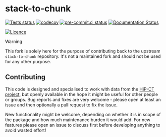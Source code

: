 # stack-to-chunk

[![Tests status][tests-badge]][tests-link]
[![codecov](https://codecov.io/gh/HiPCTProject/stack-to-chunk/graph/badge.svg?token=GBOWQFNYMP)](https://codecov.io/gh/HiPCTProject/stack-to-chunk)
[![pre-commit.ci status](https://results.pre-commit.ci/badge/github/HiPCTProject/stack-to-chunk/main.svg)](https://results.pre-commit.ci/latest/github/HiPCTProject/stack-to-chunk/main)
[![Documentation Status](https://readthedocs.org/projects/stack-to-chunk/badge/?version=latest)](https://stack-to-chunk.readthedocs.io/en/latest/?badge=latest)

[![Licence][licence-badge]](./LICENCE.md)

<!--
[![PyPI version][pypi-version]][pypi-link]
[![Conda-Forge][conda-badge]][conda-link]
[![PyPI platforms][pypi-platforms]][pypi-link]
-->

<!-- prettier-ignore-start -->
[tests-badge]:              https://github.com/HiPCTProject/stack-to-chunk/actions/workflows/tests.yml/badge.svg
[tests-link]:               https://github.com/HiPCTProject/stack-to-chunk/actions/workflows/tests.yml
[linting-badge]:            https://github.com/HiPCTProject/stack-to-chunk/actions/workflows/linting.yml/badge.svg
[linting-link]:             https://github.com/HiPCTProject/stack-to-chunk/actions/workflows/linting.yml
[conda-badge]:              https://img.shields.io/conda/vn/conda-forge/stack-to-chunk
[conda-link]:               https://github.com/conda-forge/stack-to-chunk-feedstock
[pypi-link]:                https://pypi.org/project/stack-to-chunk/
[pypi-platforms]:           https://img.shields.io/pypi/pyversions/stack-to-chunk
[pypi-version]:             https://img.shields.io/pypi/v/stack-to-chunk
[licence-badge]:            https://img.shields.io/badge/License-BSD_3--Clause-blue.svg
<!-- prettier-ignore-end -->

> [!Warning]
> This fork is solely here for the purpose of contributing back to the upstream `stack-to-chunk` repository. It's not a maintained fork and should not be used for any other purpose.

## Contributing

This code is designed and specialised to work with data from the [HiP-CT project](https://mecheng.ucl.ac.uk/hip-ct/), but openly available in the hope it might be useful for other people or groups.
Bug reports and fixes are very welcome - please open at least an issue and then optionally a pull request to fix the issue.

New functionality might be welcome, depending on whether it is in scope of the package and how much maintenance burden it would add.
For new features please open an issue to discuss first before developing anything to avoid wasted effort!
